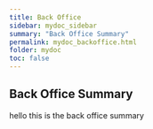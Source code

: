 ```yaml
---
title: Back Office
sidebar: mydoc_sidebar
summary: "Back Office Summary"
permalink: mydoc_backoffice.html
folder: mydoc
toc: false
---
```


## Back Office Summary
hello this is the back office summary
